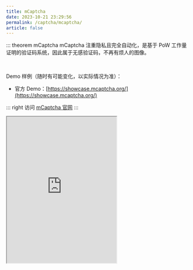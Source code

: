 ```yaml
---
title: mCaptcha
date: 2023-10-21 23:29:56
permalink: /captcha/mcaptcha/
article: false
---
```


::: theorem mCaptcha
mCaptcha 注重隐私且完全自动化，是基于 PoW 工作量证明的验证码系统，因此属于无感验证码，不再有烦人的图像。

<br>

Demo 样例（随时有可能变化，以实际情况为准）：
<br>

- 官方 Demo：[https://showcase.mcaptcha.org/](https://showcase.mcaptcha.org/)<Badge text="本页使用" type="error" vertical="middle"/>

::: right
访问 [mCaptcha 官网](https://mcaptcha.org/)
:::

<iframe src="https://showcase.mcaptcha.org/" height="400px"></iframe>
